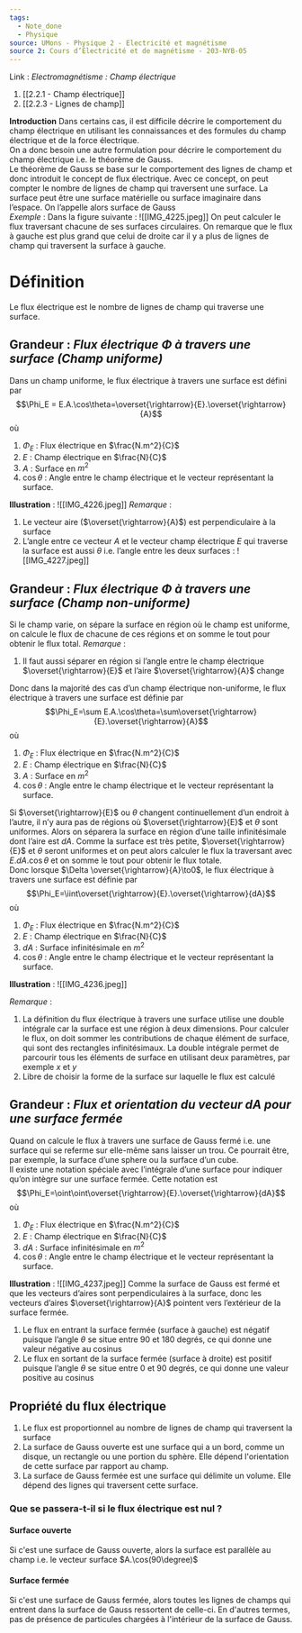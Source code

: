 ```yaml
---
tags:
  - Note_done
  - Physique
source: UMons - Physique 2 - Electricité et magnétisme
source 2: Cours d’Électricité et de magnétisme - 203-NYB-05
---
```


Link :
_Electromagnétisme : Champ électrique_
1. [[2.2.1 - Champ électrique]]
2. [[2.2.3 - Lignes de champ]]

**Introduction**
Dans certains cas, il est difficile décrire le comportement du champ électrique en utilisant les connaissances et des formules du champ électrique et de la force électrique. 
\
On a donc besoin une autre formulation pour décrire le comportement du champ électrique i.e. le théorème de Gauss.
\
Le théorème de Gauss se base sur le comportement des lignes de champ et donc introduit le concept de flux électrique. Avec ce concept, on peut compter le nombre de lignes de champ qui traversent une surface. La surface peut être une surface matérielle ou surface imaginaire dans l’espace. On l’appelle alors surface de Gauss
\
_Exemple_ :
Dans la figure suivante : ![[IMG_4225.jpeg]]
On peut calculer le flux traversant chacune de ses surfaces circulaires. 
On remarque que le flux à gauche est plus grand que celui de droite car il y a plus de lignes de champ qui traversent la surface à gauche.
# Définition
Le flux électrique est le nombre de lignes de champ qui traverse une surface. 
## Grandeur : _Flux électrique $\Phi$ à travers une surface (Champ uniforme)_ 
Dans un champ uniforme, le flux électrique à travers une surface est défini par $$\Phi_E = E.A.\cos\theta=\overset{\rightarrow}{E}.\overset{\rightarrow}{A}$$ où 
1. $\Phi_E$ : Flux électrique en $\frac{N.m^2}{C}$ 
2. $E$ : Champ électrique en $\frac{N}{C}$ 
3. $A$ : Surface en $m^2$ 
4. $\cos\theta$ : Angle entre le champ électrique et le vecteur représentant la surface.

**Illustration** : ![[IMG_4226.jpeg]]
_Remarque_ :
1. Le vecteur aire ($\overset{\rightarrow}{A}$) est perpendiculaire à la surface 
2. L’angle entre ce vecteur $A$ et le vecteur champ électrique $E$ qui traverse la surface est aussi $\theta$ i.e. l’angle entre les deux surfaces : ![[IMG_4227.jpeg]]


## Grandeur : _Flux électrique $\Phi$ à travers une surface (Champ non-uniforme)_ 
Si le champ varie, on sépare la surface en région où le champ est uniforme, on calcule le flux de chacune de ces régions et on somme le tout pour obtenir le flux total. 
_Remarque_ :
1. Il faut aussi séparer en région si l’angle entre le champ électrique $\overset{\rightarrow}{E}$ et l’aire $\overset{\rightarrow}{A}$ change 

Donc dans la majorité des cas d’un champ électrique non-uniforme, le flux électrique à travers une surface est définie par $$\Phi_E=\sum E.A.\cos\theta=\sum\overset{\rightarrow}{E}.\overset{\rightarrow}{A}$$ où
1. $\Phi_E$ : Flux électrique en $\frac{N.m^2}{C}$ 
2. $E$ : Champ électrique en $\frac{N}{C}$ 
3. $A$ : Surface en $m^2$ 
4. $\cos\theta$ : Angle entre le champ électrique et le vecteur représentant la surface.

Si $\overset{\rightarrow}{E}$ ou $\theta$ changent continuellement d’un endroit à l’autre, il n’y aura pas de régions où $\overset{\rightarrow}{E}$ et $\theta$ sont uniformes. Alors on séparera la surface en région d’une taille infinitésimale dont l’aire est $dA$.
Comme la surface est très petite, $\overset{\rightarrow}{E}$ et $\theta$ seront uniformes et on peut alors calculer le flux la traversant avec $E.dA.\cos\theta$ et on somme le tout pour obtenir le flux totale.
\
Donc lorsque $\Delta \overset{\rightarrow}{A}\to0$, le flux électrique à travers une surface est définie par $$\Phi_E=\iint\overset{\rightarrow}{E}.\overset{\rightarrow}{dA}$$ où
1. $\Phi_E$ : Flux électrique en $\frac{N.m^2}{C}$ 
2. $E$ : Champ électrique en $\frac{N}{C}$ 
3. $dA$ : Surface infinitésimale en $m^2$ 
4. $\cos\theta$ : Angle entre le champ électrique et le vecteur représentant la surface.

**Illustration** : ![[IMG_4236.jpeg]]

_Remarque_ :
1. La définition du flux électrique à travers une surface utilise une double intégrale car la surface est une région à deux dimensions. Pour calculer le flux, on doit sommer les contributions de chaque élément de surface, qui sont des rectangles infinitésimaux. La double intégrale permet de parcourir tous les éléments de surface en utilisant deux paramètres, par exemple $x$ et $y$
2. Libre de choisir la forme de la surface sur laquelle le flux est calculé 

## Grandeur : _Flux et orientation du vecteur $dA$ pour une surface fermée_
Quand on calcule le flux à travers une surface de Gauss fermé i.e. une surface qui se referme sur elle-même sans laisser un trou. Ce pourrait être, par exemple, la surface d’une sphere ou la surface d’un cube.
\
Il existe une notation spéciale avec l’intégrale d’une surface pour indiquer qu’on intègre sur une surface fermée.
Cette notation est $$\Phi_E=\oint\oint\overset{\rightarrow}{E}.\overset{\rightarrow}{dA}$$ où
1. $\Phi_E$ : Flux électrique en $\frac{N.m^2}{C}$ 
2. $E$ : Champ électrique en $\frac{N}{C}$ 
3. $dA$ : Surface infinitésimale en $m^2$ 
4. $\cos\theta$ : Angle entre le champ électrique et le vecteur représentant la surface.

**Illustration** : ![[IMG_4237.jpeg]]
Comme la surface de Gauss est fermé et que les vecteurs d’aires sont perpendiculaires à la surface, donc les vecteurs d’aires $\overset{\rightarrow}{A}$ pointent vers l’extérieur de la surface fermée.
1. Le flux en entrant la surface fermée (surface à gauche) est négatif puisque l’angle $\theta$ se situe entre 90 et 180 degrés, ce qui donne une valeur négative au cosinus 
2. Le flux en sortant de la surface fermée (surface à droite) est positif puisque l’angle $\theta$ se situe entre 0 et 90 degrés, ce qui donne une valeur positive au cosinus 

## Propriété du flux électrique 
1. Le flux est proportionnel au nombre de lignes de champ qui traversent la surface 
2. La surface de Gauss ouverte est une surface qui a un bord, comme un disque, un rectangle ou une portion du sphère. Elle dépend l'orientation de cette surface par rapport au champ.
3. La surface de Gauss fermée est une surface qui délimite un volume. Elle dépend des lignes qui traversent cette surface.

### Que se passera-t-il si le flux électrique est nul ? 
#### Surface ouverte
Si c'est une surface de Gauss ouverte, alors la surface est parallèle au champ i.e. le vecteur surface $A.\cos(90\degree)$

#### Surface fermée
Si c'est une surface de Gauss fermée, alors toutes les lignes de champs qui entrent dans la surface de Gauss ressortent de celle-ci. En d'autres termes, pas de présence de particules chargées à l'intérieur de la surface de Gauss. 